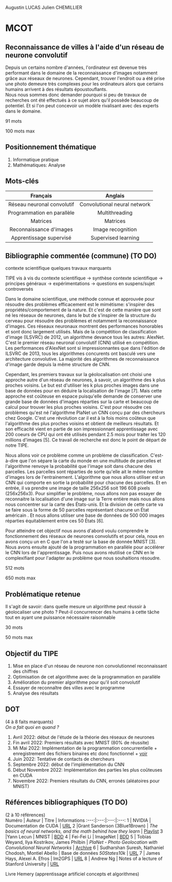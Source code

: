 Augustin LUCAS
Julien CHEMILLIER

# MCOT

## Reconnaissance de villes à l'aide d'un réseau de neurone convolutif
Depuis un certains nombre d'années, l'ordinateur est devenue très performant dans le domaine de la reconnaissance d'images notamment grâce aux réseaux de neurones. Cependant, trouver l'endroit ou a été prise une photo demeure très complexes pour les ordinateurs alors que certains humains arrivent à des résultats époustouflants.  
Nous nous sommes donc demander pourquoi si peu de travaux de recherches ont été effectués à ce sujet alors qu'il possède beaucoup de potentiel. Et si l'on peut concevoir un modèle rivalisant avec des experts dans le domaine.  

91 mots  

100 mots max

## Positionnement thématique

1. Informatique pratique
2. Mathématiques: Analyse

## Mots-clés
Français | Anglais
:---:|:---:
Réseau neuronal convolutif | Convolutional neural network
Programmation en parallèle | Multithreading
Matrices | Matrices
Reconnaissance d'images | Image recognition
Apprentissage supervisé | Supervised learning

## Bibliographie commentée (commune) (TO DO) 
contexte scientifique quelques travaux marquants

TIPE vis à vis du contexte scientifique
-> synthèse contexte scientifique
-> principes généraux
-> expérimentations
-> questions en suspens/sujet controversés

Dans le domaine scientifique, une méthode connue et approuvée pour résoudre des problèmes efficacement est le mimétisme: s'inspirer des propriétés/comportement de la nature. Et c'est de cette manière que sont né les réseaux de neurones, dans le but de s'inspirer de la structure du cerveau pour résoudre des problèmes et notamment la reconnaissance d'images. Ces réseaux neuronaux montrent des performances honorables et sont donc largement utilisés.
Mais de la compétition de classification d'image (ILSVRC) de 2012, un algorithme devance tous les autres: AlexNet. C'est le premier réseau neuronal convolutif (CNN) utilisé en compétition. Les performances d'AlexNet sont si impressionnantes que dans l'édition de ILSVRC de 2013, tous les algorithmes concurents ont basculé vers une architecture convolutive.
La majorité des algorithmes de reconnaissance d'image garde depuis la même structure de CNN.

Cependant, les premiers travaux sur la géolocalisation ont choisi une approche autre d'un réseau de neurones, à savoir, un algorithme des k plus proches voisins. Le but est d'utiliser les k plus proches images dans une base de données pour en déduire la localisation de l'image [7]. Mais cette approche est coûteuse en espace puisqu'elle demande de conserver une grande base de données d'images réparties sur la carte et beaucoup de calcul pour trouver les plus proches voisins.
C'est pour résoudre ces problèmes qu'est né l'algorithme PlaNet un CNN conçu par des chercheurs chez Google. C'est une révolution car il est à la fois moins coûteux que l'algorithme des plus proches voisins et obtient de meilleurs résultats. Et son efficacité vient en partie de son impressionnant apprentissage avec 200 coeurs de CPU qui ont été utilisés pendant 2.5 mois pour traiter les 120 millions d'images [5]. Ce travail de recherche est donc le point de départ de notre TIPE.

Nous allons voir ce problème comme un problème de classification. C'est-à-dire que l'on sépare la carte du monde en une multitude de parcelles et l'algorithme renvoye la probabilité que l'image soit dans chacune des parcelles. Les parcelles sont réparties de sorte qu'elle ait le même nombre d'images lors de l'entrainement.
L'algorithme que nous allons utiliser est un CNN qui comporte en sortie la probabilité pour chacune des parcelles. Et en entrée, il va prendre une image de taille 256x256 soit 196 608 pixels (256x256x3).
Pour simplifier le problème, nous allons non pas essayer de reconnaitre la localisation d'une image sur la Terre entière mais nous allons nous concentrer sur la carte des États-unis. Et la division de cette carte va se faire sous la forme de 50 parcelles représentant chacune un État américain . Et nous allons utiliser une base de données de 500 000 images réparties équitablement entre ces 50 États [6].

Pour atteindre cet objectif nous avons d'abord voulu comprendre le fonctionnement des réseaux de neurones convolutifs et pour cela, nous en avons conçu un en C que l'on a testé sur la base de donnée MNIST [3].
Nous avons ensuite ajouté de la programmation en parallèle pour accélérer le CNN lors de l'apprentissage.
Puis nous avons réutilisé ce CNN en le complexifiant pour l'adapter au problème que nous souhaitions résoudre.

512 mots

650 mots max

## Problématique retenue 
Il s'agit de savoir: dans quelle mesure un algorithme peut réussir à géolocaliser une photo ? Peut-il concurrencer des humains à cette tâche tout en ayant une puissance nécessaire raisonnable

30 mots

50 mots max

## Objectif du TIPE 
1. Mise en place d'un réseau de neurone non convolutionnel reconnaissant des chiffres
2. Optimisation de cet algorithme avec de la programmation en parallèle 
3. Amélioration du premier algorithme pour qu'il soit convolutif
4. Essayer de reconnaître des villes avec le programme
5. Analyse des résultats

## DOT
(4 à 8 faits marquants)  
_On a fait quoi en quand ?_
1. Avril 2022: début de l'étude de la théorie des réseaux de neurones
2. Fin avril 2022: Premiers résultats avec MNIST (80% de réussite)
3. Mi Mai 2022: Implémentation de la programmation concurrentielle + enregistrement des fichiers binaires etc donc fonctionnel + [voir](https://tipe.augustin64.fr/mnist)
4. Juin 2022: Tentative de contacts de chercheurs
4. Septembre 2022: début de l'implémentation du CNN
5. Début Novembre 2022: Implémentation des parties les plus coûteuses en CUDA
6. Novembre 2022: Premiers résultats du CNN, erronés (aléatoires pour MNIST)

## Références bibliographiques (TO DO)
(2 à 10 références)  
Numéro | Auteur | Titre | Informations
:---:|:---:|:---:|:---:
1 | NVIDIA | Documentation de CUDA |  [URL](https://docs.nvidia.com/cuda/)
2 |Grant Sanderson (3Blue1Brown) | _The basics of neural networks, and the math behind how they learn_ | [Playlist](https://www.3blue1brown.com/topics/neural-networks)
3 |Yann Lecun | MNIST | [BDD](http://yann.lecun.com/exdb/mnist/)
4 | Fei-Fei Li | ImageNet | [BDD](https://www.image-net.org/)
5 | Tobias Weyand, Ilya Kostrikov, James Philbin | _PlaNet - Photo Geolocation with Convolutional Neural Networks_ | [Archive](https://arxiv.org/abs/1602.05314)
6 | Sudharshan Suresh, Nathaniel Chodosh, Montiel Abello | Base de données _50States10k_ |  [URL](https://arxiv.org/pdf/1810.03077.pdf#Hfootnote.2)
7 | James Hays, Alexei A. Efros | Im2GPS | [URL](http://graphics.cs.cmu.edu/projects/im2gps/im2gps.pdf)
8 | Andrew Ng | Notes of a lecture of Stanford University | [URL](https://see.stanford.edu/materials/aimlcs229/cs229-notes1.pdf)

Livre Hemery (apprentissage artificiel concepts et algorithmes)  